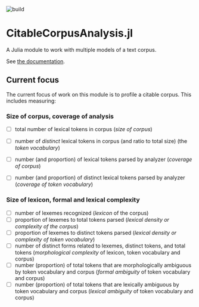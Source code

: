 

![build](https://github.com/neelsmith/CitableCorpusAnalysis.jl/actions/workflows/Documentation.yml/badge.svg)


# CitableCorpusAnalysis.jl

A Julia module to work with multiple models of a text corpus.

See [the documentation](https://neelsmith.github.io/CitableCorpusAnalysis.jl/stable/).

## Current focus

The current focus of work on this module is to profile a citable corpus.  This includes measuring:

### Size of corpus, coverage of analysis

- [ ] total number of lexical tokens in corpus (*size of corpus*)
- [ ] number of *distinct* lexical tokens in corpus (and ratio to total size) (the *token vocabulary*)
- [ ] number (and proportion) of lexical tokens parsed by analyzer (*coverage of corpus*)
- [ ] number (and proportion) of distinct lexical  tokens parsed by analyzer (*coverage of token vocabulary*) 



### Size of lexicon, formal and lexical complexity

- [ ] number of lexemes recognized (*lexicon* of the corpus)
- [ ] proportion of lexemes to total tokens parsed (*lexical density or complexity of the corpus*)
- [ ] proportion of lexemes to distinct tokens parsed (*lexical density  or complexity of token vocabulary*)
- [ ] number of distinct forms related to lexemes, distinct tokens, and total tokens  (*morphological complexity* of lexicon, token vocabulary and corpus)
- [ ] number (proportion) of total tokens that are morphologically ambiguous by token vocabulary and corpus  (*formal ambiguity* of token vocabulary and corpus)
- [ ] number (proportion) of total tokens that are lexically ambiguous by token vocabulary and corpus (*lexical ambiguity* of token vocabulary and corpus)
